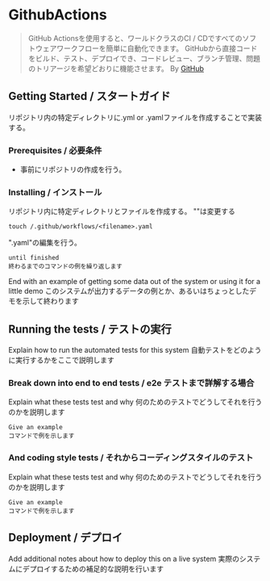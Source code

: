 # GithubActions

>  GitHub Actionsを使用すると、ワールドクラスのCI / CDですべてのソフトウェアワークフローを簡単に自動化できます。 GitHubから直接コードをビルド、テスト、デプロイでき、コードレビュー、ブランチ管理、問題のトリアージを希望どおりに機能させます。  By [GitHub](https://github.co.jp/features/actions)

## Getting Started / スタートガイド

リポジトリ内の特定ディレクトリに.yml or .yamlファイルを作成することで実装する。

### Prerequisites / 必要条件

- 事前にリポジトリの作成を行う。

### Installing / インストール

リポジトリ内に特定ディレクトリとファイルを作成する。  "<filename>"は変更する

```
touch /.github/workflows/<filename>.yaml
```

"<filename>.yaml"の編集を行う。

```
until finished
終わるまでのコマンドの例を繰り返します
```

End with an example of getting some data out of the system or using it for a little demo
このシステムが出力するデータの例とか、あるいはちょっとしたデモを示して終わります

## Running the tests / テストの実行

Explain how to run the automated tests for this system
自動テストをどのように実行するかをここで説明します

### Break down into end to end tests / e2e テストまで詳解する場合

Explain what these tests test and why
何のためのテストでどうしてそれを行うのかを説明します

```
Give an example
コマンドで例を示します
```

### And coding style tests / それからコーディングスタイルのテスト

Explain what these tests test and why
何のためのテストでどうしてそれを行うのかを説明します

```
Give an example
コマンドで例を示します
```

## Deployment / デプロイ

Add additional notes about how to deploy this on a live system
実際のシステムにデプロイするための補足的な説明を行います